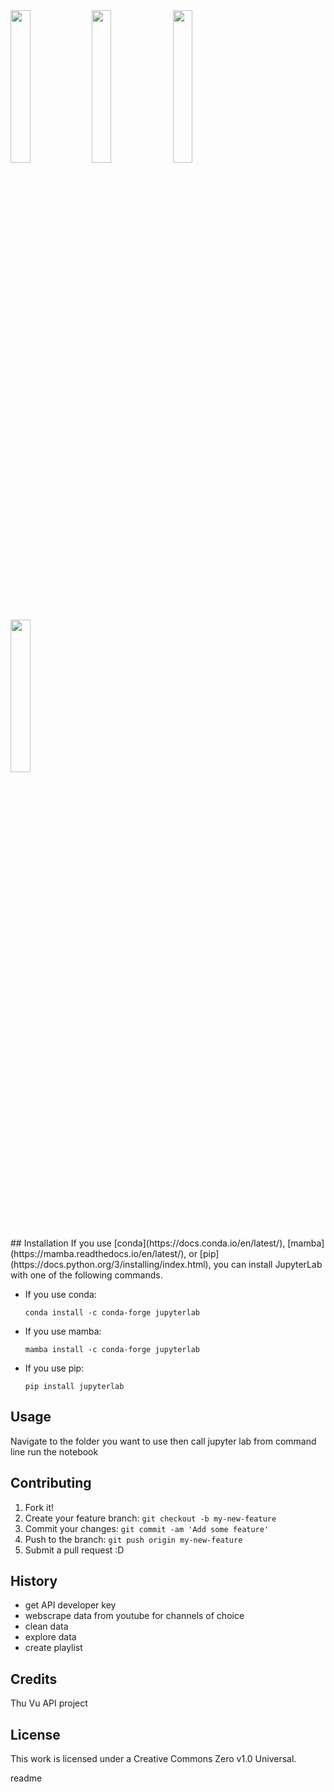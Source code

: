 <snippet>
  <content><![CDATA[
# ${1:betterWorkout.ipynb}
During the pandemic, many of us began to focus on our personal health. I found myself as one among many of my friends who found time to work out, eat better, drink water and mind our business. However, after some of the restrictions were lifted, I found myself slipping back into older, less beneficial habits. This project is one of many in my pursuit of a better work life balance. 

<p align="center" width="100%">
    <img width="25%" src="[https://i.stack.imgur.com/RJj4x.png](https://user-images.githubusercontent.com/107881738/178278737-5b4a6f4d-030d-484e-bba0-51b72d820a3f.png")">
    <img width="25%" src="[https://i.stack.imgur.com/RJj4x.png](https://user-images.githubusercontent.com/107881738/178278740-79924378-3c0b-4aa6-b06e-f86afbc3f521.png)">
    <img width="25%" src="https://i.stack.imgur.com/RJj4x.png">
    <img width="25%" src="https://i.stack.imgur.com/RJj4x.png">
</p>
## Installation
If you use [conda](https://docs.conda.io/en/latest/), [mamba](https://mamba.readthedocs.io/en/latest/), or [pip](https://docs.python.org/3/installing/index.html), you can install JupyterLab with one of the following commands.

- If you use conda:
  ```shell
  conda install -c conda-forge jupyterlab
  ```
- If you use mamba:
  ```shell
  mamba install -c conda-forge jupyterlab
  ```
- If you use pip:
  ```shell
  pip install jupyterlab
  ```
 
## Usage
Navigate to the folder you want to use then call jupyter lab from command line
run the notebook

## Contributing
1. Fork it!
2. Create your feature branch: `git checkout -b my-new-feature`
3. Commit your changes: `git commit -am 'Add some feature'`
4. Push to the branch: `git push origin my-new-feature`
5. Submit a pull request :D
## History
* get API developer key
* webscrape data from youtube for channels of choice
* clean data
* explore data
* create playlist
## Credits
Thu Vu API project
## License
This work is licensed under a
Creative Commons Zero v1.0 Universal.

[cc-by]: https://creativecommons.org/publicdomain/zero/1.0/ 

></content>
  <tabTrigger>readme</tabTrigger>
</snippet>
